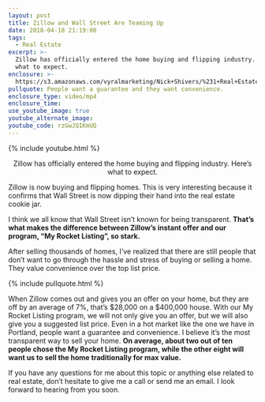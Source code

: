 ```yaml
---
layout: post
title: Zillow and Wall Street Are Teaming Up
date: 2018-04-18 21:19:00
tags:
  - Real Estate
excerpt: >-
  Zillow has officially entered the home buying and flipping industry. Here’s
  what to expect.
enclosure: >-
  https://s3.amazonaws.com/vyralmarketing/Nick+Shivers/%231+Real+Estate+Team+in+the+Portland+Metro++SW+Washington++What+is+Zillow+up+to.mp4
pullquote: People want a guarantee and they want convenience.
enclosure_type: video/mp4
enclosure_time:
use_youtube_image: true
youtube_alternate_image:
youtube_code: rzGwJQIKmUQ
---
```


{% include youtube.html %}

<center>Zillow has officially entered the home buying and flipping industry. Here’s what to expect.</center>

Zillow is now buying and flipping homes. This is very interesting because it confirms that Wall Street is now dipping their hand into the real estate cookie jar.

I think we all know that Wall Street isn’t known for being transparent. **That’s what makes the difference between Zillow’s instant offer and our program, “My Rocket Listing”, so stark.**

After selling thousands of homes, I’ve realized that there are still people that don’t want to go through the hassle and stress of buying or selling a home. They value convenience over the top list price.

{% include pullquote.html %}

When Zillow comes out and gives you an offer on your home, but they are off by an average of 7%, that’s $28,000 on a $400,000 house. With our My Rocket Listing program, we will not only give you an offer, but we will also give you a suggested list price. Even in a hot market like the one we have in Portland, people want a guarantee and convenience. I believe it’s the most transparent way to sell your home. **On average, about two out of ten people chose the My Rocket Listing program, while the other eight will want us to sell the home traditionally for max value.**

If you have any questions for me about this topic or anything else related to real estate, don’t hesitate to give me a call or send me an email. I look forward to hearing from you soon.